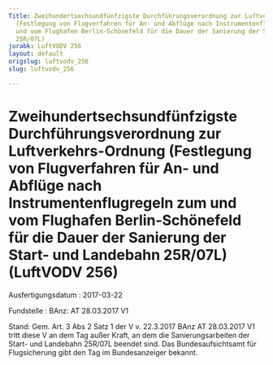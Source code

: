 ```yaml
---
Title: Zweihundertsechsundfünfzigste Durchführungsverordnung zur Luftverkehrs-Ordnung
  (Festlegung von Flugverfahren für An- und Abflüge nach Instrumentenflugregeln zum
  und vom Flughafen Berlin-Schönefeld für die Dauer der Sanierung der Start- und Landebahn
  25R/07L)
jurabk: LuftVODV 256
layout: default
origslug: luftvodv_256
slug: luftvodv_256

---
```


# Zweihundertsechsundfünfzigste Durchführungsverordnung zur Luftverkehrs-Ordnung (Festlegung von Flugverfahren für An- und Abflüge nach Instrumentenflugregeln zum und vom Flughafen Berlin-Schönefeld für die Dauer der Sanierung der Start- und Landebahn 25R/07L) (LuftVODV 256)

Ausfertigungsdatum
:   2017-03-22

Fundstelle
:   BAnz: AT 28.03.2017 V1

Stand: Gem. Art. 3 Abs 2 Satz 1 der V v. 22.3.2017 BAnz AT 28.03.2017 V1 tritt diese V an dem Tag außer Kraft, an dem die Sanierungsarbeiten der Start- und Landebahn 25R/07L beendet sind. Das Bundesaufsichtsamt für Flugsicherung gibt den Tag im Bundesanzeiger bekannt.
